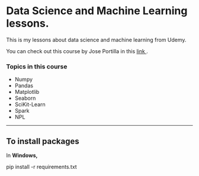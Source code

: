 <h1> Data Science and Machine Learning lessons. </h1>

<p>This is my lessons about data science and machine learning from Udemy. </p>

<p> You can check out this course by Jose Portilla in this <a href="https://www.udemy.com/course/python-for-data-science-and-machine-learning-bootcamp/" target="_blank"> link </a>. </p>

<h3> Topics in this course </h3>
<ul> 
  <li> Numpy </li>
  <li> Pandas </li>
  <li> Matplotlib </li>
  <li> Seaborn </li>
  <li> SciKit-Learn </li>
  <li> Spark </li>
  <li> NPL </li>
</ul>

<hr>

<h2> To install packages </h2>
<p> In <strong> Windows, </strong></p>
<p> pip install -r requirements.txt </p>
